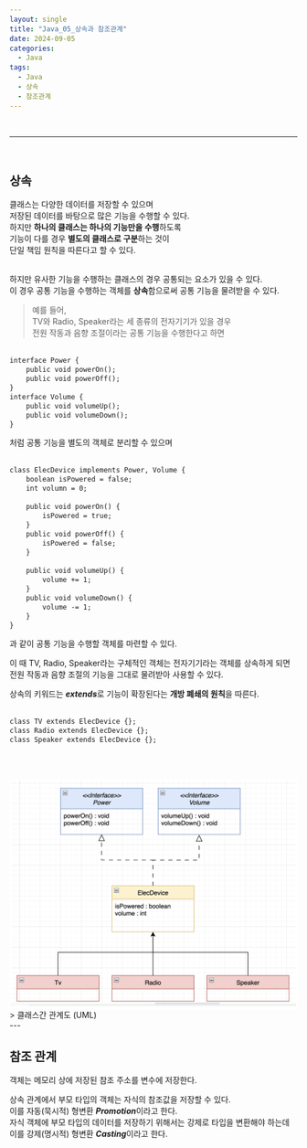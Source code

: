 ```yaml
---
layout: single
title: "Java_05_상속과 참조관계"
date: 2024-09-05
categories:
  - Java
tags:
  - Java
  - 상속
  - 참조관계
---
```


<br>

---

<br>

## 상속

클래스는 다양한 데이터를 저장할 수 있으며 <br>
저장된 데이터를 바탕으로 많은 기능을 수행할 수 있다. <br>
하지만 **하나의 클래스는 하나의 기능만을 수행**하도록 <br>
기능이 다를 경우 **별도의 클래스로 구분**하는 것이 <br>
단일 책임 원칙을 따른다고 할 수 있다. <br>
<br>

하지만 유사한 기능을 수행하는 클래스의 경우 공통되는 요소가 있을 수 있다. <br>
이 경우 공통 기능을 수행하는 객체를 **상속**함으로써 공통 기능을 물려받을 수 있다. <br>


> 예를 들어, <br>
TV와 Radio, Speaker라는 세 종류의 전자기기가 있을 경우 <br>
전원 작동과 음향 조절이라는 공통 기능을 수행한다고 하면 <br>

<pre><code>
interface Power {
    public void powerOn();
    public void powerOff();
}
interface Volume {
    public void volumeUp();
    public void volumeDown();
}
</code></pre>
처럼 공통 기능을 별도의 객체로 분리할 수 있으며

<pre><code>
class ElecDevice implements Power, Volume {
    boolean isPowered = false;
    int volumn = 0;

    public void powerOn() {
        isPowered = true;
    }
    public void powerOff() {
        isPowered = false;
    }

    public void volumeUp() {
        volume += 1;
    }
    public void volumeDown() {
        volume -= 1;
    }
}
</code></pre>
과 같이 공통 기능을 수행할 객체를 마련할 수 있다. <br>


이 때 TV, Radio, Speaker라는 구체적인 객체는 전자기기라는 객체를 상속하게 되면 <br>
전원 작동과 음향 조절의 기능을 그대로 물려받아 사용할 수 있다.<br>

상속의 키워드는 ***extends***로 기능이 확장된다는 **개방 폐쇄의 원칙**을 따른다. <br>

<pre><code>
class TV extends ElecDevice {};
class Radio extends ElecDevice {};
class Speaker extends ElecDevice {};
</code></pre>

<br><br>
<div class="image-container" style="border: 2px solid white;">
    <img class="image-medium" src="/assets/image/2024-10-08-Java-ClassDiagram_01_ElecDevice.png">
</div>
> 클래스간 관계도 (UML)



<br>
--- 
<br>

## 참조 관계
객체는 메모리 상에 저장된 참조 주소를 변수에 저장한다. <br>



상속 관계에서 부모 타입의 객체는 자식의 참조값을 저장할 수 있다. <br>
이를 자동(묵시적) 형변환 ***Promotion***이라고 한다. <br>
자식 객체에 부모 타입의 데이터를 저장하기 위해서는 강제로 타입을 변환해야 하는데 <br>
이를 강제(명시적) 형변환 ***Casting***이라고 한다. <br>